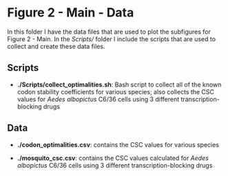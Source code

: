 # Figure 2 - Main - Data

In this folder I have the data files that are used to plot the subfigures for
Figure 2 - Main. In the *Scripts/* folder I include the scripts that are used to
collect and create these data files.

## Scripts

+ **./Scripts/collect_optimalities.sh**: Bash script to collect all of the known codon
stability coefficients for various species; also collects the CSC values for *Aedes albopictus*
C6/36 cells using 3 different transcription-blocking drugs

## Data

+ **./codon_optimalities.csv**: contains the CSC values for various species

+ **./mosquito_csc.csv**: contains the CSC values calculated for *Aedes albopictus* C6/36
cells using 3 different transcription-blocking drugs 
